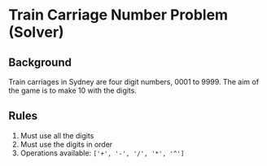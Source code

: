 # Train Carriage Number Problem (Solver)

## Background
Train carriages in Sydney are four digit numbers, 0001 to 9999.
The aim of the game is to make 10 with the digits.

## Rules
1. Must use all the digits
2. Must use the digits in order
3. Operations available: `['+', '-', '/', '*', '^']`

